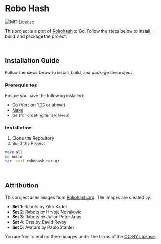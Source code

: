 # Robo Hash

[![MIT License](https://img.shields.io/badge/License-MIT-green.svg)](https://choosealicense.com/licenses/mit/)

This project is a port of [Robohash](https://github.com/e1ven/Robohash) to Go. Follow the steps below to install, build, and package the project.

<br>

## Installation Guide

Follow the steps below to install, build, and package the project.

### Prerequisites

Ensure you have the following installed:

- [Go](https://golang.org/dl/) (Version 1.23 or above)
- [Make](https://www.gnu.org/software/make/)
- [tar](https://www.gnu.org/software/tar/) (for creating tar archives)

### Installation

1. Clone the Repository
2. Build the Project

```bash
make all
cd build
tar -xvzf robohash.tar.gz
```

<br>

## Attribution

This project uses images from [Robohash.org](https://robohash.org). The images are created by:

- **Set 1**: Robots by Zikri Kader
- **Set 2**: Robots by Hrvoje Novakovic
- **Set 3**: Robots by Julian Peter Arias
- **Set 4**: Cats by David Revoy
- **Set 5**: Avatars by Pablo Stanley

You are free to embed these images under the terms of the [CC-BY License](https://creativecommons.org/licenses/by/4.0/).
